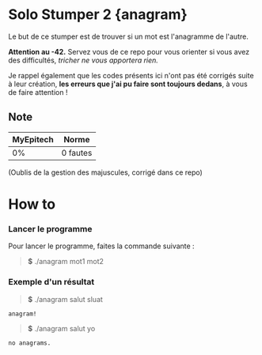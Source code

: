 # Solo Stumper 2 {anagram}

Le but de ce stumper est de trouver si un mot est l'anagramme de l'autre.

**Attention au -42.** Servez vous de ce repo pour vous orienter si vous avez des difficultés, *tricher ne vous apportera rien.*

Je rappel également que les codes présents ici n'ont pas été corrigés suite à leur création, **les erreurs que j'ai pu faire sont toujours dedans**, à vous de faire attention !

## Note

| MyEpitech | Norme |
|--|--|
| 0% | 0 fautes |

(Oublis de la gestion des majuscules, corrigé dans ce repo)

# How to

### Lancer le programme

Pour lancer le programme, faites la commande suivante :
> **$** ./anagram mot1 mot2

### Exemple d'un résultat

> **$**  ./anagram salut sluat
```
anagram!
```
> **$**  ./anagram salut yo
```
no anagrams.
```